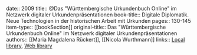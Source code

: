 date:: 2009
title:: @Das "Württembergische Urkundenbuch OnIine" im Netzwerk digitaler Urkundenpräsentationen
book-title:: Digitale Diplomatik. Neue Technologien in der historischen Arbeit mit Urkunden
pages:: 130-145
item-type:: [[bookSection]]
original-title:: Das "Württembergische Urkundenbuch OnIine" im Netzwerk digitaler Urkundenpräsentationen
authors:: [[Maria Magdalena Rückert]], [[Nicola Wurthmann]]
links:: [Local library](zotero://select/groups/2386895/items/UC7GLA5M), [Web library](https://www.zotero.org/groups/2386895/items/UC7GLA5M)
